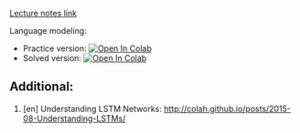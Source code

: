 [Lecture notes link](https://github.com/girafe-ai/ml-course/blob/25s_harbour/day12_language_modeling/ml_lect012_rnn_and_language_modeling.pdf)


Language modeling:
* Practice version: [![Open In Colab](https://colab.research.google.com/assets/colab-badge.svg)](https://colab.research.google.com/github/girafe-ai/ml-course/blob/25s_harbour/day12_language_modeling/seq2seq_rnn_practice.ipynb)
* Solved version: [![Open In Colab](https://colab.research.google.com/assets/colab-badge.svg)](https://colab.research.google.com/github/girafe-ai//ml-course/blob/25s_harbour/day12_language_modeling/seq2seq_rnn_practice_solved.ipynb)


## Additional:
1. [en] Understanding LSTM Networks:
   http://colah.github.io/posts/2015-08-Understanding-LSTMs/

